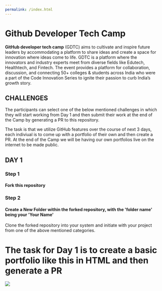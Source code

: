 ```yaml
---
permalink: /index.html
---
```


# Github Developer Tech Camp

**GitHub developer tech camp** (GDTC) aims to cultivate and inspire future leaders by accommodating a platform to share ideas and create a space for innovation where ideas come to life. GDTC is a platform where the innovators and industry experts meet from diverse fields like Edutech, Healthtech, and Fintech. The event provides a platform for collaboration, discussion, and connecting 50+ colleges & students across India who were a part of the Code Innovation Series to ignite their passion to curb India’s growth story.

## CHALLENGES

The participants can select one of the below mentioned challenges in which they will start working from Day 1 and then submit their work at the end of the Camp by generating a PR to this repository.

The task is that we utilize GitHub features over the course of next 3 days, each indiviual is to come up with a portfolio of their own and then create a PR. At the end of the Camp we will be having our own portfolios live on the internet to be made public.

## DAY 1

### Step 1
#### Fork this repository

### Step 2
#### Create a New Folder within the forked repository, with the 'folder name' being your 'Your Name'

Clone the forked repository into your system and initiate with your project from one of the above mentioned categories.

# The task for Day 1 is to create a basic portfolio like this in HTML and then generate a PR

![](https://storage.googleapis.com/incind/70847770-1e3f3380-1e8a-11ea-8f68-05fa649f6237.jpegEC5HSnc)
